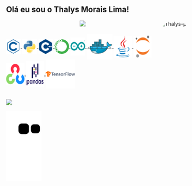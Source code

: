 
## Olá eu sou o Thalys Morais Lima!
<div align="center">
  <a href="https://github.com/ThalysMLima">
  <img height="180em" src="https://github-readme-stats.vercel.app/api?username=ThalysMLima&show_icons=true&theme=dark&include_all_commits=true&count_private=true"/>
<img align="right" alt="Thalys-pic" height="150" style="border-radius:50px;" src="https://media.discordapp.net/attachments/844077680525967374/1028100378073514055/unknown.png">
</div>
<div style="display: inline_block"><br>
  <img align="center" alt="Thalys-C" height="40" width="40" src= "https://github.com/devicons/devicon/blob/master/icons/c/c-line.svg"/>       
  <img align="center" alt="Thalys-Python" height="40" width="40" src="https://raw.githubusercontent.com/devicons/devicon/master/icons/python/python-original.svg">
  <img align="center" alt="Thalys-C" height="40" width="40" src="https://github.com/devicons/devicon/blob/master/icons/cplusplus/cplusplus-plain.svg">
  <img align="center" alt="Thalys-Conda" height="40" width="40" src="https://github.com/devicons/devicon/blob/master/icons/anaconda/anaconda-original.svg"/>
  <img align="center" alt="Thalys-Arduino" height="50" width="40" src="https://github.com/devicons/devicon/blob/master/icons/arduino/arduino-original.svg">
  <img align="center" alt="Thalys-Docker" height="70" width="70" src="https://github.com/devicons/devicon/blob/master/icons/docker/docker-original.svg">
  <img align="center" alt="Thalys-Docker" height="60" width="50" src="https://github.com/devicons/devicon/blob/master/icons/java/java-original.svg">
  <img align="center" alt="Thalys-Docker" height="60" width="50" src="https://github.com/devicons/devicon/blob/master/icons/jupyter/jupyter-original.svg">
  <img align="center" alt="Thalys-Docker" height="60" width="50" src="https://github.com/devicons/devicon/blob/master/icons/opencv/opencv-original.svg">
  <img align="center" alt="Thalys-Docker" height="70" width="50" src="https://github.com/devicons/devicon/blob/master/icons/pandas/pandas-original-wordmark.svg">
  <img align="center" alt="Thalys-Docker" height="80" width="80" src="https://github.com/devicons/devicon/blob/master/icons/tensorflow/tensorflow-original-wordmark.svg">
</div> 

 
  ##
<div> 
  <a href="https://www.linkedin.com/in/thalys-m-lima-a50b91158/" target="_blank"><img src="https://img.shields.io/badge/-LinkedIn-%230077B5?style=for-the-badge&logo=linkedin&logoColor=white" target="_blank"></a> 
 
  ![Snake animation](https://github.com/rafaballerini/rafaballerini/blob/output/github-contribution-grid-snake.svg)
 
</div>
